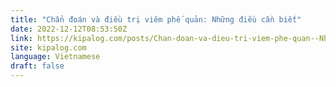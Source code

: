 ```yaml
---
title: "Chẩn đoán và điều trị viêm phế quản: Những điều cần biết"
date: 2022-12-12T08:53:50Z
link: https://kipalog.com/posts/Chan-doan-va-dieu-tri-viem-phe-quan--Nhung-dieu-can-biet?utm_medium=RSS&utm_source=news.12bit.vn
site: kipalog.com
language: Vietnamese
draft: false
---
```

